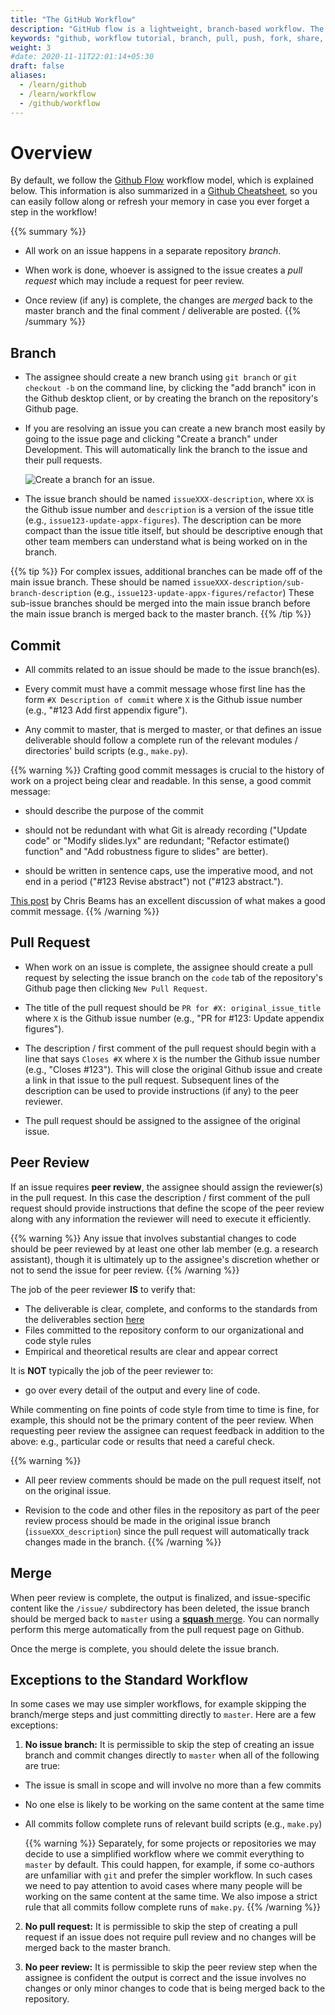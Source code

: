```yaml
---
title: "The GitHub Workflow"
description: "GitHub flow is a lightweight, branch-based workflow. The GitHub flow is useful for everyone, not just developers."
keywords: "github, workflow tutorial, branch, pull, push, fork, share, commit, merge, peer review"
weight: 3
#date: 2020-11-11T22:01:14+05:30
draft: false
aliases:
  - /learn/github
  - /learn/workflow
  - /github/workflow
---
```

# Overview
By default, we follow the [Github Flow](https://guides.github.com/introduction/flow/) workflow model, which is explained below. This information is also summarized in a [Github Cheatsheet](../github_cheatsheet_tsh.pdf), so you can easily follow along or refresh your memory in case you ever forget a step in the workflow!

{{% summary %}}
 - All work on an issue happens in a separate repository *branch*.

 - When work is done, whoever is assigned to the issue creates a *pull request* which may include a request for peer review.

 - Once review (if any) is complete, the changes are *merged* back to the master branch and the final comment / deliverable are posted.
{{% /summary %}}

## Branch

* The assignee should create a new branch using `git branch` or `git checkout -b` on the command line, by clicking the "add branch" icon in the Github desktop client, or by creating the branch on the repository's Github page.

* If you are resolving an issue you can create a new branch most easily by going to the issue page and clicking "Create a branch" under Development. This will automatically link the branch to the issue and their pull requests. 

  ![Create a branch for an issue.](../create-issue-branch.png)

* The issue branch should be named `issueXXX-description`, where `XX` is the Github issue number and `description` is a version of the issue title (e.g., `issue123-update-appx-figures`). The description can be more compact than the issue title itself, but should be descriptive enough that other team members can understand what is being worked on in the branch.

{{% tip %}}
For complex issues, additional branches can be made off of the main issue branch. These should be named `issueXXX-description/sub-branch-description` (e.g., `issue123-update-appx-figures/refactor`) These sub-issue branches should be merged into the main issue branch before the main issue branch is merged back to the master branch.
{{% /tip %}}

## Commit

* All commits related to an issue should be made to the issue branch(es).

* Every commit must have a commit message whose first line has the form `#X Description of commit` where `X` is the Github issue number (e.g., "#123 Add first appendix figure").

* Any commit to master, that is merged to master, or that defines an issue deliverable should follow a complete run of the relevant modules / directories' build scripts (e.g., `make.py`).

{{% warning %}}
Crafting good commit messages is crucial to the history of work on a project being clear and readable. In this sense, a good commit message:
  - should describe the purpose of the commit

  - should not be redundant with what Git is already recording ("Update code" or "Modify slides.lyx" are redundant; "Refactor estimate() function" and "Add robustness figure to slides" are better).

  - should be written in sentence caps, use the imperative mood, and not end in a period ("#123 Revise abstract") not ("#123 abstract.").

  [This post](https://chris.beams.io/posts/git-commit/) by Chris Beams has an excellent discussion of what makes a good commit message.
{{% /warning %}}



## Pull Request

* When work on an issue is complete, the assignee should create a pull request by selecting the issue branch on the `code` tab of the repository's Github page then clicking `New Pull Request`.

* The title of the pull request should be `PR for #X: original_issue_title` where `X` is the Github issue   number (e.g., "PR for #123: Update appendix figures").

* The description / first comment of the pull request should begin with a line that says `Closes #X` where `X` is the number the Github issue number (e.g., "Closes #123"). This will close the original Github issue and create a link in that issue to the pull request. Subsequent lines of the description can be used to provide instructions (if any) to the peer reviewer.

* The pull request should be assigned to the assignee of the original issue.

## Peer Review

If an issue requires **peer review**, the assignee should assign the reviewer(s) in the pull request. In this case the description / first comment of the pull request should provide instructions that define the scope of the peer review along with any information the reviewer will need to execute it efficiently.

{{% warning %}}
Any issue that involves substantial changes to code should be peer reviewed by at least one other lab member (e.g. a research assistant), though it is ultimately up to the assignee's discretion whether or not to send the issue for peer review.
{{% /warning %}}

The job of the peer reviewer **IS** to verify that:
   *  The deliverable is clear, complete, and conforms to the standards from the deliverables section [here](https://tilburgsciencehub.com/building-blocks/collaborate-and-share-your-work/project_management/write-good-issues/)
   *  Files committed to the repository conform to our organizational and code style rules
   *  Empirical and theoretical results are clear and appear correct

It is **NOT** typically the job of the peer reviewer to:
  * go over every detail of the output and every line of code.

While commenting on fine points of code style from time to time is fine, for example, this should not be the primary content of the peer review. When requesting peer review the assignee can request feedback in addition to the above: e.g., particular code or results that need a careful check.


{{% warning %}}
* All peer review comments should be made on the pull request itself, not on the original issue.

* Revision to the code and other files in the repository as part of the peer review process should be made in the original issue branch (`issueXXX_description`) since the pull request will automatically track changes made in the branch.
{{% /warning %}}

## Merge

When peer review is complete, the output is finalized, and issue-specific content like the `/issue/` subdirectory has been deleted, the issue branch should be merged back to `master` using a [__squash__ merge](https://help.github.com/articles/about-pull-request-merge-squashing/). You can normally perform this merge automatically from the pull request page on Github.

Once the merge is complete, you should delete the issue branch.

## Exceptions to the Standard Workflow
In some cases we may use simpler workflows, for example skipping the branch/merge steps and just committing directly to `master`. Here are a few exceptions:

1. **No issue branch:** It is permissible to skip the step of creating an issue branch and commit changes directly to `master` when all of the following are true:
- The issue is small in scope and will involve no more than a few commits
- No one else is likely to be working on the same content at the same time
- All commits follow complete runs of relevant build scripts (e.g., `make.py`)

  {{% warning %}}
Separately, for some projects or repositories we may decide to use a simplified workflow where we commit everything to `master` by default. This could happen, for example, if some co-authors are unfamiliar with `git` and prefer the simpler workflow. In such cases we need to pay attention to avoid cases where many people will be working on the same content at the same time. We also impose a strict rule that all commits follow complete runs of `make.py`.
  {{% /warning %}}

2. **No pull request:** It is permissible to skip the step of creating a pull request if an issue does not require pull review and no changes will be merged back to the master branch.

3. **No peer review:** It is permissible to skip the peer review step when the assignee is confident the output is correct and the issue involves no changes or only minor changes to code that is being merged back to the repository.
